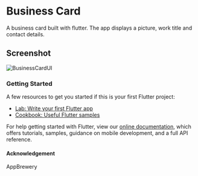 # Business Card

A business card built with flutter. The app displays a picture, work title and contact details.

## Screenshot
![BusinessCardUI](https://user-images.githubusercontent.com/52799413/81472499-f610f200-91e7-11ea-932c-f336c69fedb7.png)

### Getting Started

A few resources to get you started if this is your first Flutter project:

- [Lab: Write your first Flutter app](https://flutter.dev/docs/get-started/codelab)
- [Cookbook: Useful Flutter samples](https://flutter.dev/docs/cookbook)

For help getting started with Flutter, view our
[online documentation](https://flutter.dev/docs), which offers tutorials,
samples, guidance on mobile development, and a full API reference.


#### Acknowledgement

AppBrewery
